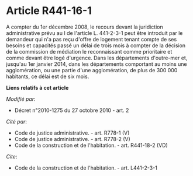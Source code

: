 # Article R441-16-1

A compter du 1er décembre 2008, le recours devant la juridiction administrative prévu au I de l'article L. 441-2-3-1 peut
être introduit par le demandeur qui n'a pas reçu d'offre de logement tenant compte de ses besoins et capacités passé un délai
de trois mois à compter de la décision de la commission de médiation le reconnaissant comme prioritaire et comme devant être
logé d'urgence. Dans les départements d'outre-mer et, jusqu'au  1er janvier 2014, dans les départements comportant au moins
une agglomération, ou une partie d'une agglomération, de plus de 300 000 habitants, ce délai est de six mois.

**Liens relatifs à cet article**

_Modifié par_:

  - Décret n°2010-1275 du 27 octobre 2010 - art. 2

_Cité par_:

  - Code de justice administrative. - art. R778-1 (V)
  - Code de justice administrative. - art. R778-2 (V)
  - Code de la construction et de l'habitation. - art. R441-18-2 (VD)

_Cite_:

  - Code de la construction et de l'habitation. - art. L441-2-3-1
